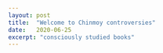 ```yaml
---
layout: post
title:  "Welcome to Chinmoy controversies"
date:   2020-06-25
excerpt: "consciously studied books"
---
```

